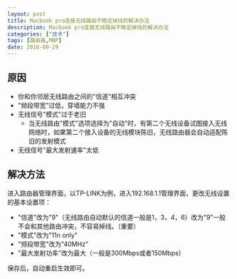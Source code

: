 ```yaml
---
layout: post
title: Macbook pro连接无线路由不稳定掉线的解决办法
description: Macbook pro连接无线路由不稳定掉线的解决办法
categories: ["技术"]
tags: [路由器,MBP]
date: 2016-09-29
---
```


## 原因

* 你和你邻居无线路由之间的"信道"相互冲突
* "频段带宽"过低，穿墙能力不强
* 无线信号"模式"过于老旧
	* 当无线路由"模式"选项选择为"自动"时，有第二个无线设备试图接入无线网络时，如果第二个接入设备的无线模块陈旧，无线路由器会自动适配陈旧的发射模式
* 无线信号"最大发射速率"太低

## 解决方法

进入路由器管理界面，以TP-LINK为例，进入192.168.1.1管理界面，更改无线设置的基本设置项：

* "信道"改为"9"（无线路由自动默认的信道一般是1，3，4，6）改为"9"一般不会和其他路由冲突，不容易掉线。（重要）
* "模式"改为"11n only"
* "频段带宽"改为"40MHz"
* "最大发射功率"改为最大（一般是300Mbps或者150Mbps）

保存后，自动重启生效即可。